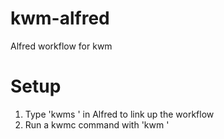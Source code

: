 # kwm-alfred
Alfred workflow for kwm

# Setup
1. Type 'kwms <path-to-kwm>' in Alfred to link up the workflow
2. Run a kwmc command with 'kwm <command>'
